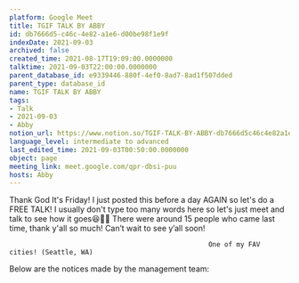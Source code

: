 ```yaml
---
platform: Google Meet
title: TGIF TALK BY ABBY
id: db7666d5-c46c-4e82-a1e6-d00be98f1e9f
indexDate: 2021-09-03
archived: false
created_time: 2021-08-17T19:09:00.0000000
talktime: 2021-09-03T22:00:00.0000000
parent_database_id: e9339446-880f-4ef0-8ad7-8ad1f507dded
parent_type: database_id
name: TGIF TALK BY ABBY
tags:
- Talk
- 2021-09-03
- Abby
notion_url: https://www.notion.so/TGIF-TALK-BY-ABBY-db7666d5c46c4e82a1e6d00be98f1e9f
language_level: intermediate to advanced
last_edited_time: 2021-09-03T00:50:00.0000000
object: page
meeting_link: meet.google.com/qpr-dbsi-puu
hosts: Abby
---
```


Thank God It's Friday! I just posted this before a day AGAIN so let's do a FREE TALK!
I usually don't type too many words here so let's just meet and talk to see how it goes😆👍🏻
There were around 15 people who came last time, thank y'all so much!
Can’t wait to see y’all soon!




                                                      One of my FAV cities! (Seattle, WA)







Below are the notices made by the management team: 


